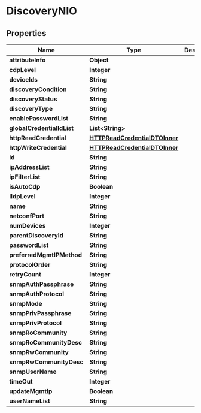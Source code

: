 
# DiscoveryNIO

## Properties
Name | Type | Description | Notes
------------ | ------------- | ------------- | -------------
**attributeInfo** | **Object** |  |  [optional]
**cdpLevel** | **Integer** |  |  [optional]
**deviceIds** | **String** |  |  [optional]
**discoveryCondition** | **String** |  |  [optional]
**discoveryStatus** | **String** |  |  [optional]
**discoveryType** | **String** |  |  [optional]
**enablePasswordList** | **String** |  |  [optional]
**globalCredentialIdList** | **List&lt;String&gt;** |  |  [optional]
**httpReadCredential** | [**HTTPReadCredentialDTOInner**](HTTPReadCredentialDTOInner.md) |  |  [optional]
**httpWriteCredential** | [**HTTPReadCredentialDTOInner**](HTTPReadCredentialDTOInner.md) |  |  [optional]
**id** | **String** |  |  [optional]
**ipAddressList** | **String** |  |  [optional]
**ipFilterList** | **String** |  |  [optional]
**isAutoCdp** | **Boolean** |  |  [optional]
**lldpLevel** | **Integer** |  |  [optional]
**name** | **String** |  |  [optional]
**netconfPort** | **String** |  |  [optional]
**numDevices** | **Integer** |  |  [optional]
**parentDiscoveryId** | **String** |  |  [optional]
**passwordList** | **String** |  |  [optional]
**preferredMgmtIPMethod** | **String** |  |  [optional]
**protocolOrder** | **String** |  |  [optional]
**retryCount** | **Integer** |  |  [optional]
**snmpAuthPassphrase** | **String** |  |  [optional]
**snmpAuthProtocol** | **String** |  |  [optional]
**snmpMode** | **String** |  |  [optional]
**snmpPrivPassphrase** | **String** |  |  [optional]
**snmpPrivProtocol** | **String** |  |  [optional]
**snmpRoCommunity** | **String** |  |  [optional]
**snmpRoCommunityDesc** | **String** |  |  [optional]
**snmpRwCommunity** | **String** |  |  [optional]
**snmpRwCommunityDesc** | **String** |  |  [optional]
**snmpUserName** | **String** |  |  [optional]
**timeOut** | **Integer** |  |  [optional]
**updateMgmtIp** | **Boolean** |  |  [optional]
**userNameList** | **String** |  |  [optional]




